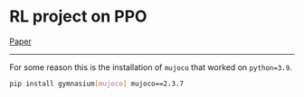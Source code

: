 # RL project on PPO

[Paper](https://arxiv.org/abs/1707.06347)

---

For some reason this is the installation of `mujoco` that worked on `python=3.9`.

```sh
pip install gymnasium[mujoco] mujoco==2.3.7
```

